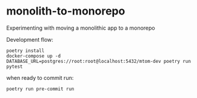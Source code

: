 # monolith-to-monorepo
Experimenting with moving a monolithic app to a monorepo

Development flow:

```shell
poetry install
docker-compose up -d
DATABASE_URL=postgres://root:root@localhost:5432/mtom-dev poetry run pytest
```

when ready to commit run:
```shell
poetry run pre-commit run
```
